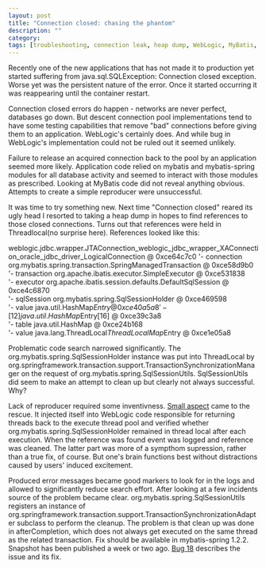 ```yaml
---
layout: post
title: "Connection closed: chasing the phantom"
description: ""
category:
tags: [troubleshooting, connection leak, heap dump, WebLogic, MyBatis, Spring, JTA]
---
```

Recently one of the new applications that has not made it to production yet started suffering from java.sql.SQLException: Connection closed exception. Worse yet was the persistent nature of the error. Once it started occurring it was reappearing until the container restart. 

Connection closed errors do happen - networks are never perfect, databases go down. But descent connection pool implementations tend to have some testing capabilities that remove "bad" connections before giving them to an application. WebLogic's certainly does. And while bug in WebLogic's implementation could not be ruled out it seemed unlikely. 

Failure to release an acquired connection back to the pool by an application seemed more likely. Application code relied on mybatis and mybatis-spring modules for all database activity and seemed to interact with those modules as prescribed. Looking at MyBatis code did not reveal anything obvious. Attempts to create a simple reproducer were unsuccessful.

It was time to try something new. Next time "Connection closed" reared its ugly head I resorted to taking a heap dump in hopes to find references to those closed connections. Turns out that references were held in Threadlocal(no surprise here). References looked like this:

weblogic.jdbc.wrapper.JTAConnection_weblogic_jdbc_wrapper_XAConnection_oracle_jdbc_driver_LogicalConnection @ 0xce64c7c0
'- connection org.mybatis.spring.transaction.SpringManagedTransaction @ 0xce58d9b0                                      
   '- transaction org.apache.ibatis.executor.SimpleExecutor @ 0xce531838                                                
      '- executor org.apache.ibatis.session.defaults.DefaultSqlSession @ 0xce4c6870                                     
         '- sqlSession org.mybatis.spring.SqlSessionHolder @ 0xce469598                                                 
            '- value java.util.HashMap$Entry @ 0xce40a5a8                                                               
               '- [12] java.util.HashMap$Entry[16] @ 0xce39c3a8                                                         
                  '- table java.util.HashMap @ 0xce24b168                                                               
                     '- value java.lang.ThreadLocal$ThreadLocalMap$Entry @ 0xce1e05a8        
                     

Problematic code search narrowed significantly. The org.mybatis.spring.SqlSessionHolder instance was put into ThreadLocal by org.springframework.transaction.support.TransactionSynchronizationManager on the request of org.mybatis.spring.SqlSessionUtils. SqlSessionUtils did seem to make an attempt to clean up but clearly not always successful. Why?

Lack of reproducer required some inventivness. [Small aspect](https://github.com/arykov/weblogic-probes/blob/master/src/main/java/com/ryaltech/weblogic/probe/ExecuteThreadMyBatisLeakDetectAspect.java) came to the rescue. It injected itself into WebLogic code responsible for returning threads back to the execute thread pool and verified whether org.mybatis.spring.SqlSessionHolder remained in thread local after each execution. When the reference was found event was logged and reference was cleaned. The latter part was more of a sympthom supression, rather than a true fix, of course. But one's brain functions best without distractions caused by users' induced excitement.

Produced error messages became good markers to look for in the logs and allowed to significantly reduce search effort. After looking at a few incidents source of the problem became clear. org.mybatis.spring.SqlSessionUtils registers an instance of org.springframework.transaction.support.TransactionSynchronizationAdapter subclass to perform the cleanup. The problem is that clean up was done in afterCompletion, which does not always get executed on the same thread as the related transaction. Fix should be available in mybatis-spring 1.2.2. Snapshot has been published a week or two ago. [Bug 18](https://github.com/mybatis/spring/issues/18) describes the issue and its fix.